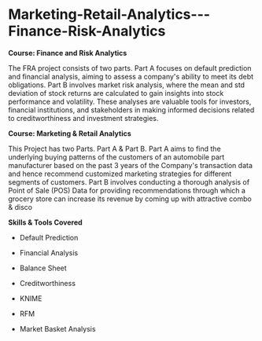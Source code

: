 # Marketing-Retail-Analytics---Finance-Risk-Analytics
**Course: Finance and Risk Analytics**

The FRA project consists of two parts. Part A focuses on default prediction and financial analysis, aiming to assess a company's ability to meet its debt obligations. Part B involves market risk analysis, where the mean and std deviation of stock returns are calculated to gain insights into stock performance and volatility. These analyses are valuable tools for investors, financial institutions, and stakeholders in making informed decisions related to creditworthiness and investment strategies.

**Course: Marketing & Retail Analytics** 

This Project has two Parts. Part A & Part B. Part A aims to find the underlying buying patterns of the customers of an automobile part manufacturer based on the past 3 years of the Company's transaction data and hence recommend customized marketing strategies for different segments of customers. Part B involves conducting a thorough analysis of Point of Sale (POS) Data for providing recommendations through which a grocery store can increase its revenue by coming up with attractive combo & disco

**Skills & Tools Covered**

- Default Prediction
- Financial Analysis
- Balance Sheet
- Creditworthiness

- KNIME
- RFM
- Market Basket Analysis
